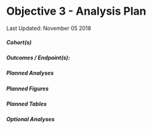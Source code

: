 Objective 3 - Analysis Plan
================
Last Updated: November 05 2018

##### Cohort(s)

##### Outcomes / Endpoint(s):

##### Planned Analyses

##### Planned Figures

##### Planned Tables

##### Optional Analyses
